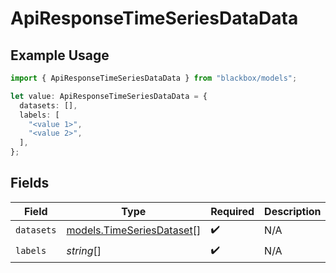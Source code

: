 # ApiResponseTimeSeriesDataData

## Example Usage

```typescript
import { ApiResponseTimeSeriesDataData } from "blackbox/models";

let value: ApiResponseTimeSeriesDataData = {
  datasets: [],
  labels: [
    "<value 1>",
    "<value 2>",
  ],
};
```

## Fields

| Field                                                        | Type                                                         | Required                                                     | Description                                                  |
| ------------------------------------------------------------ | ------------------------------------------------------------ | ------------------------------------------------------------ | ------------------------------------------------------------ |
| `datasets`                                                   | [models.TimeSeriesDataset](../models/timeseriesdataset.md)[] | :heavy_check_mark:                                           | N/A                                                          |
| `labels`                                                     | *string*[]                                                   | :heavy_check_mark:                                           | N/A                                                          |
